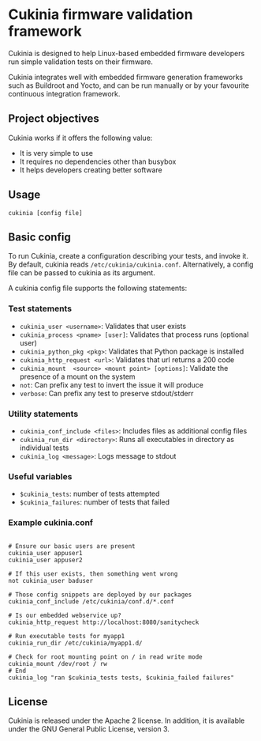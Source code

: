 # Cukinia firmware validation framework

Cukinia is designed to help Linux-based embedded firmware developers
run simple validation tests on their firmware.

Cukinia integrates well with embedded firmware generation frameworks
such as Buildroot and Yocto, and can be run manually or by your
favourite continuous integration framework.

## Project objectives

Cukinia works if it offers the following value:

* It is very simple to use
* It requires no dependencies other than busybox
* It helps developers creating better software

## Usage

``cukinia [config file]``

## Basic config

To run Cukinia, create a configuration describing your tests, and
invoke it. By default, cukinia reads ``/etc/cukinia/cukinia.conf``.
Alternatively, a config file can be passed to cukinia as its argument.

A cukinia config file supports the following statements:

### Test statements

* ``cukinia_user <username>``: Validates that user exists
* ``cukinia_process <pname> [user]``: Validates that process runs (optional user)
* ``cukinia_python_pkg <pkg>``: Validates that Python package is installed
* ``cukinia_http_request <url>``: Validates that url returns a 200 code
* ``cukinia_mount  <source> <mount point> [options]``: Validate the presence of a mount on the system
* ``not``: Can prefix any test to invert the issue it will produce
* ``verbose``: Can prefix any test to preserve stdout/stderr

### Utility statements

* ``cukinia_conf_include <files>``: Includes files as additional config files
* ``cukinia_run_dir <directory>``: Runs all executables in directory as individual tests
* ``cukinia_log <message>``: Logs message to stdout

### Useful variables

* ``$cukinia_tests``: number of tests attempted
* ``$cukinia_failures``: number of tests that failed

### Example cukinia.conf

```shell

# Ensure our basic users are present
cukinia_user appuser1
cukinia_user appuser2

# If this user exists, then something went wrong
not cukinia_user baduser

# Those config snippets are deployed by our packages
cukinia_conf_include /etc/cukinia/conf.d/*.conf

# Is our embedded webservice up?
cukinia_http_request http://localhost:8080/sanitycheck

# Run executable tests for myapp1
cukinia_run_dir /etc/cukinia/myapp1.d/

# Check for root mounting point on / in read write mode
cukinia_mount /dev/root / rw
# End
cukinia_log "ran $cukinia_tests tests, $cukinia_failed failures"
```

## License

Cukinia is released under the Apache 2 license. In addition, it is
available under the GNU General Public License, version 3.
